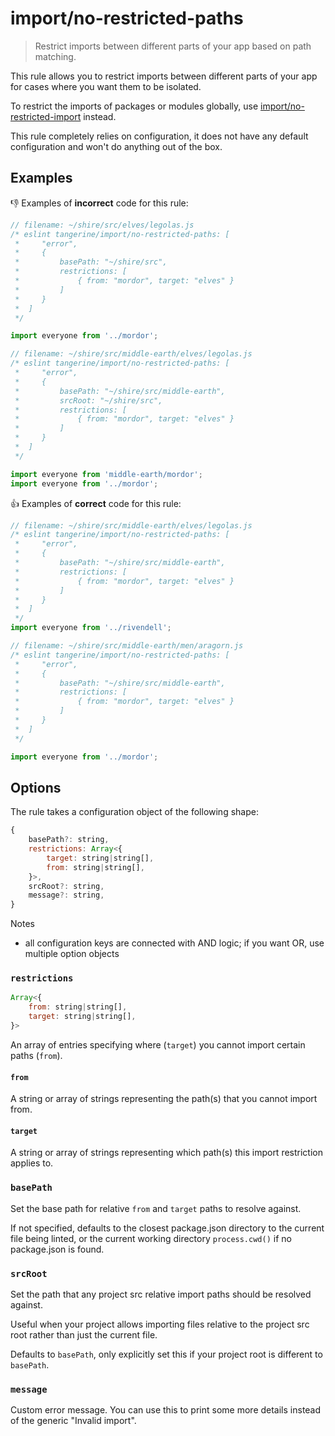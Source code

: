 # import/no-restricted-paths

> Restrict imports between different parts of your app based on path matching.

This rule allows you to restrict imports between different parts of your app for cases where you
want them to be isolated.

To restrict the imports of packages or modules globally, use
[import/no-restricted-import](import/no-restricted-import) instead.

This rule completely relies on configuration, it does not have any default configuration and won't
do anything out of the box.

## Examples

👎 Examples of **incorrect** code for this rule:

```js
// filename: ~/shire/src/elves/legolas.js
/* eslint tangerine/import/no-restricted-paths: [
 *     "error",
 *     {
 *         basePath: "~/shire/src",
 *         restrictions: [
 *             { from: "mordor", target: "elves" }
 *         ]
 *     }
 *  ]
 */

import everyone from '../mordor';
```

```js
// filename: ~/shire/src/middle-earth/elves/legolas.js
/* eslint tangerine/import/no-restricted-paths: [
 *     "error",
 *     {
 *         basePath: "~/shire/src/middle-earth",
 *         srcRoot: "~/shire/src",
 *         restrictions: [
 *             { from: "mordor", target: "elves" }
 *         ]
 *     }
 *  ]
 */

import everyone from 'middle-earth/mordor';
import everyone from '../mordor';
```

👍 Examples of **correct** code for this rule:

```js
// filename: ~/shire/src/middle-earth/elves/legolas.js
/* eslint tangerine/import/no-restricted-paths: [
 *     "error",
 *     {
 *         basePath: "~/shire/src/middle-earth",
 *         restrictions: [
 *             { from: "mordor", target: "elves" }
 *         ]
 *     }
 *  ]
 */
import everyone from '../rivendell';
```

```js
// filename: ~/shire/src/middle-earth/men/aragorn.js
/* eslint tangerine/import/no-restricted-paths: [
 *     "error",
 *     {
 *         basePath: "~/shire/src/middle-earth",
 *         restrictions: [
 *             { from: "mordor", target: "elves" }
 *         ]
 *     }
 *  ]
 */

import everyone from '../mordor';
```

## Options

The rule takes a configuration object of the following shape:

```js
{
    basePath?: string,
    restrictions: Array<{
        target: string|string[],
        from: string|string[],
    }>,
    srcRoot?: string,
    message?: string,
}
```

Notes

- all configuration keys are connected with AND logic; if you want OR, use multiple option objects

### `restrictions`

```js
Array<{
    from: string|string[],
    target: string|string[],
}>
```

An array of entries specifying where (`target`) you cannot import certain paths (`from`).

#### `from`

A string or array of strings representing the path(s) that you cannot import from.

#### `target`

A string or array of strings representing which path(s) this import restriction applies to.

### `basePath`

Set the base path for relative `from` and `target` paths to resolve against.

If not specified, defaults to the closest package.json directory to the current file being linted,
or the current working directory `process.cwd()` if no package.json is found.

### `srcRoot`

Set the path that any project src relative import paths should be resolved against.

Useful when your project allows importing files relative to the project src root rather than just
the current file.

Defaults to `basePath`, only explicitly set this if your project root is different to `basePath`.

### `message`

Custom error message. You can use this to print some more details instead of the generic "Invalid
import".
